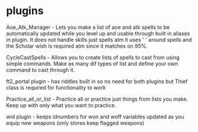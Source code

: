 # plugins

Aoe_Atk_Manager - Lets you make a list of aoe and atk spells to be automatically updated while you level up and usable through built in aliases in plugin. It does not handle skills just spells atm it uses ' ' around spells and the Scholar wish is required atm since it matches on 95%.

CycleCastSpells - Allows you to create lists of spells to cast from using simple commands. Make as many dif types of list and define your own command to cast through it.

ft2_portal plugin - has riddles built in so no need for both plugins but Thief class is required for functionality to work                                                       

Practice_all_or_list - Practice all or practice just things from lists you make. Keep up with only what you want to practice.

wid plugin - keeps idnumbers for won and woff variables updated as you equip new weapons (only stores keep flagged weapons)                       

